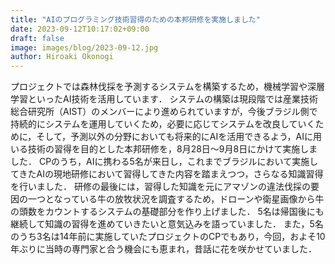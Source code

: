 ```yaml
---
title: "AIのプログラミング技術習得のための本邦研修を実施しました"
date: 2023-09-12T10:17:02+09:00
draft: false
image: images/blog/2023-09-12.jpg
author: Hiroaki Okonogi
---
```



プロジェクトでは森林伐採を予測するシステムを構築するため，機械学習や深層学習といったAI技術を活用しています． <!--more--> システムの構築は現段階では産業技術総合研究所（AIST）のメンバーにより進められていますが，今後ブラジル側で持続的にシステムを運用していくため，必要に応じてシステムを改良していくために，そして，予測以外の分野においても将来的にAIを活用できるよう，AIに用いる技術の習得を目的とした本邦研修を，8月28日〜9月8日にかけて実施しました．
CPのうち，AIに携わる5名が来日し，これまでブラジルにおいて実施してきたAIの現地研修において習得してきた内容を踏まえつつ，さらなる知識習得を行いました．
研修の最後には，習得した知識を元にアマゾンの違法伐採の要因の一つとなっている牛の放牧状況を調査するため，ドローンや衛星画像から牛の頭数をカウントするシステムの基礎部分を作り上げました．
5名は帰国後にも継続して知識の習得を進めていきたいと意気込みを語っていました．
また，5名のうち3名は14年前に実施していたプロジェクトのCPでもあり，今回，およそ10年ぶりに当時の専門家と合う機会にも恵まれ，昔話に花を咲かせていました．
